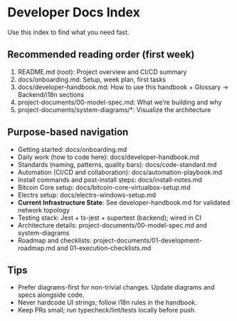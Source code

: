 # Developer Docs Index

Use this index to find what you need fast.

## Recommended reading order (first week)
1. README.md (root): Project overview and CI/CD summary
2. docs/onboarding.md: Setup, week plan, first tasks
3. docs/developer-handbook.md: How to use this handbook + Glossary → Backend/i18n sections
4. project-documents/00-model-spec.md: What we’re building and why
5. project-documents/system-diagrams/*: Visualize the architecture

## Purpose-based navigation
- Getting started: docs/onboarding.md
- Daily work (how to code here): docs/developer-handbook.md
- Standards (naming, patterns, quality bars): docs/code-standard.md
- Automation (CI/CD and collaboration): docs/automation-playbook.md
- Install commands and post-install steps: docs/install-notes.md
- Bitcoin Core setup: docs/bitcoin-core-virtualbox-setup.md
- Electrs setup: docs/electrs-windows-setup.md
- **Current Infrastructure State**: See developer-handbook.md for validated network topology
- Testing stack: Jest + ts-jest + supertest (backend); wired in CI
- Architecture details: project-documents/00-model-spec.md and system-diagrams
- Roadmap and checklists: project-documents/01-development-roadmap.md and 01-execution-checklists.md

## Tips
- Prefer diagrams-first for non-trivial changes. Update diagrams and specs alongside code.
- Never hardcode UI strings; follow i18n rules in the handbook.
- Keep PRs small; run typecheck/lint/tests locally before push.

